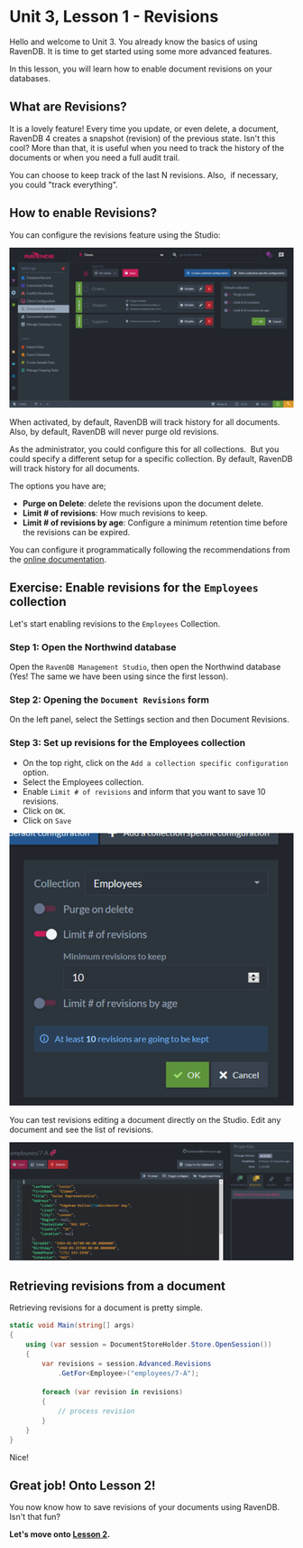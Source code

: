# Unit 3, Lesson 1 - Revisions

Hello and welcome to Unit 3\. You already know the basics of using RavenDB. It is time to get started using some more advanced features.

In this lesson, you will learn how to enable document revisions on your databases.

## What are Revisions?

It is a lovely feature! Every time you update, or even delete, a document, RavenDB 4 creates a snapshot (revision) of the previous state. Isn't this cool? More than that, it is useful when you need to track the history of the documents or when you need a full audit trail. 

You can choose to keep track of the last N revisions. Also,  if necessary, you could "track everything".

## How to enable Revisions?

You can configure the revisions feature using the Studio: 

![](media/enabling_revisions.png)

When activated, by default, RavenDB will track history for all documents. Also, by default, RavenDB will never purge old revisions. 

As the administrator, you could configure this for all collections.  But you could specify a different setup for a specific collection. By default, RavenDB will track history for all documents.

The options you have are;

*   **Purge on Delete**: delete the revisions upon the document delete.
*   **Limit # of revisions**: How much revisions to keep.
*   **Limit # of revisions by age**: Configure a minimum retention time before the revisions can be expired.

You can configure it programmatically following the recommendations from the [online documentation](https://ravendb.net/docs/article-page/4.0/csharp/server/extensions/revisions).

## Exercise: Enable revisions for the `Employees` collection

Let's start enabling revisions to the `Employees` Collection.

### Step 1: Open the Northwind database 
Open the `RavenDB Management Studio`, then open the Northwind database (Yes! The same we have been using since the first lesson).

### Step 2: Opening the `Document Revisions` form
On the left panel, select the Settings section and then Document Revisions.

### Step 3: Set up revisions for the Employees collection

* On the top right, click on the `Add a collection specific configuration` option. 
* Select the Employees collection.
* Enable `Limit # of revisions` and inform that you want to save 10 revisions.
* Click on `OK`.
* Click on `Save`

![](media/j3j2jdk3ksdk2kfdk2kk23v23.PNG)

You can test revisions editing a document directly on the Studio. Edit any document and see the list of revisions.

![](media/revisions.png)

## Retrieving revisions from a document

Retrieving revisions for a document is pretty simple.

```csharp
static void Main(string[] args)
{
    using (var session = DocumentStoreHolder.Store.OpenSession())
    {
        var revisions = session.Advanced.Revisions
            .GetFor<Employee>("employees/7-A");

        foreach (var revision in revisions)
        {
            // process revision
        }
    }
}
```

Nice!

## Great job! Onto Lesson 2!

You now know how to save revisions of your documents using RavenDB. Isn't that fun?

**Let's move onto [Lesson 2](../lesson2/README.md).**
